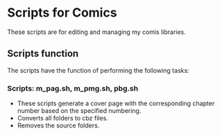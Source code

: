 # Scripts for Comics
These scripts are for editing and managing my comis libraries.

## Scripts function

The scripts have the function of performing the following tasks:

### Scripts: m_pag.sh, m_pmg.sh, pbg.sh

- These scripts generate a cover page with the corresponding chapter number based on the specified numbering. 
- Converts all folders to cbz files.
- Removes the source folders.